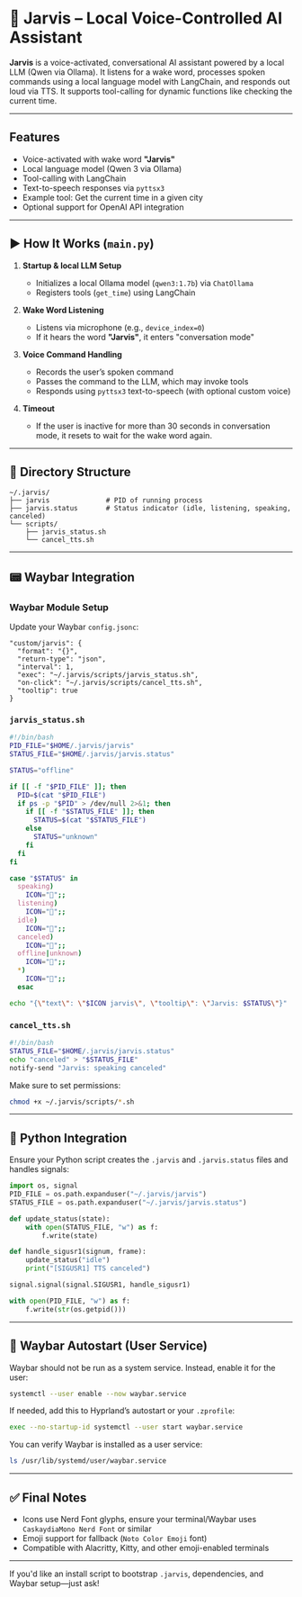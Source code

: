 # 🧠 Jarvis – Local Voice-Controlled AI Assistant

**Jarvis** is a voice-activated, conversational AI assistant powered by a local LLM (Qwen via Ollama). It listens for a wake word, processes spoken commands using a local language model with LangChain, and responds out loud via TTS. It supports tool-calling for dynamic functions like checking the current time.

---

## Features

* Voice-activated with wake word **"Jarvis"**
* Local language model (Qwen 3 via Ollama)
* Tool-calling with LangChain
* Text-to-speech responses via `pyttsx3`
* Example tool: Get the current time in a given city
* Optional support for OpenAI API integration

---

## ▶️ How It Works (`main.py`)

1. **Startup & local LLM Setup**

   * Initializes a local Ollama model (`qwen3:1.7b`) via `ChatOllama`
   * Registers tools (`get_time`) using LangChain

2. **Wake Word Listening**

   * Listens via microphone (e.g., `device_index=0`)
   * If it hears the word **"Jarvis"**, it enters "conversation mode"

3. **Voice Command Handling**

   * Records the user’s spoken command
   * Passes the command to the LLM, which may invoke tools
   * Responds using `pyttsx3` text-to-speech (with optional custom voice)

4. **Timeout**

   * If the user is inactive for more than 30 seconds in conversation mode, it resets to wait for the wake word again.

---

## 📁 Directory Structure

```
~/.jarvis/
├── jarvis              # PID of running process
├── jarvis.status       # Status indicator (idle, listening, speaking, canceled)
└── scripts/
    ├── jarvis_status.sh
    └── cancel_tts.sh
```

---

## 📟 Waybar Integration

### Waybar Module Setup

Update your Waybar `config.jsonc`:

```jsonc
"custom/jarvis": {
  "format": "{}",
  "return-type": "json",
  "interval": 1,
  "exec": "~/.jarvis/scripts/jarvis_status.sh",
  "on-click": "~/.jarvis/scripts/cancel_tts.sh",
  "tooltip": true
}
```

### `jarvis_status.sh`

```bash
#!/bin/bash
PID_FILE="$HOME/.jarvis/jarvis"
STATUS_FILE="$HOME/.jarvis/jarvis.status"

STATUS="offline"

if [[ -f "$PID_FILE" ]]; then
  PID=$(cat "$PID_FILE")
  if ps -p "$PID" > /dev/null 2>&1; then
    if [[ -f "$STATUS_FILE" ]]; then
      STATUS=$(cat "$STATUS_FILE")
    else
      STATUS="unknown"
    fi
  fi
fi

case "$STATUS" in
  speaking)
    ICON="󱌈";;
  listening)
    ICON="";;
  idle)
    ICON="";;
  canceled)
    ICON="󰜺";;
  offline|unknown)
    ICON="";;
  *)
    ICON="";;
  esac

echo "{\"text\": \"$ICON jarvis\", \"tooltip\": \"Jarvis: $STATUS\"}"
```

### `cancel_tts.sh`

```bash
#!/bin/bash
STATUS_FILE="$HOME/.jarvis/jarvis.status"
echo "canceled" > "$STATUS_FILE"
notify-send "Jarvis: speaking canceled"
```

Make sure to set permissions:

```bash
chmod +x ~/.jarvis/scripts/*.sh
```

---

## 🧠 Python Integration

Ensure your Python script creates the `.jarvis` and `.jarvis.status` files and handles signals:

```python
import os, signal
PID_FILE = os.path.expanduser("~/.jarvis/jarvis")
STATUS_FILE = os.path.expanduser("~/.jarvis/jarvis.status")

def update_status(state):
    with open(STATUS_FILE, "w") as f:
        f.write(state)

def handle_sigusr1(signum, frame):
    update_status("idle")
    print("[SIGUSR1] TTS canceled")

signal.signal(signal.SIGUSR1, handle_sigusr1)

with open(PID_FILE, "w") as f:
    f.write(str(os.getpid()))
```

---

## 🧩 Waybar Autostart (User Service)

Waybar should not be run as a system service. Instead, enable it for the user:

```bash
systemctl --user enable --now waybar.service
```

If needed, add this to Hyprland’s autostart or your `.zprofile`:

```sh
exec --no-startup-id systemctl --user start waybar.service
```

You can verify Waybar is installed as a user service:

```bash
ls /usr/lib/systemd/user/waybar.service
```

---

## ✅ Final Notes

* Icons use Nerd Font glyphs, ensure your terminal/Waybar uses `CaskaydiaMono Nerd Font` or similar
* Emoji support for fallback (`Noto Color Emoji` font)
* Compatible with Alacritty, Kitty, and other emoji-enabled terminals

---

If you'd like an install script to bootstrap `.jarvis`, dependencies, and Waybar setup—just ask!
